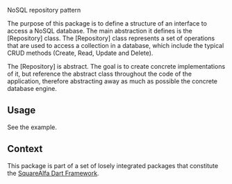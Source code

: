 NoSQL repository pattern

The purpose of this package is to define a structure
of an interface to access a NoSQL database.
The main abstraction it defines is the [Repository] class.
The [Repository] class represents a set of operations
that are used to access a collection in a database, which
include the typical CRUD methods (Create, Read, Update and Delete).

The [Repository] is abstract. The goal is to create concrete 
implementations of it, but reference the abstract class throughout
the code of the application, therefore abstracting away as much 
as possible the concrete database engine.

## Usage

See the example.

## Context

This package is part of a set of losely integrated packages that constitute the [SquareAlfa Dart Framework](https://gitlab.com/dartaculous/dartaculous#squarealfa-dart-framework).